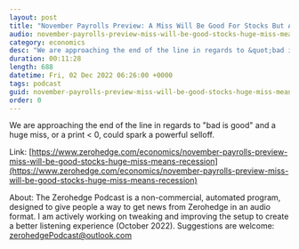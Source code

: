 ```yaml
---
layout: post
title: "November Payrolls Preview: A Miss Will Be Good For Stocks But A Huge Miss Means Recession"
audio: november-payrolls-preview-miss-will-be-good-stocks-huge-miss-means-recession-0
category: economics
desc: "We are approaching the end of the line in regards to &quot;bad is good&quot; and a huge miss, or a print &lt; 0, could spark a powerful selloff."
duration: 00:11:28
length: 688
datetime: Fri, 02 Dec 2022 06:26:00 +0000
tags: podcast
guid: november-payrolls-preview-miss-will-be-good-stocks-huge-miss-means-recession-0
order: 0
---
```

We are approaching the end of the line in regards to &quot;bad is good&quot; and a huge miss, or a print &lt; 0, could spark a powerful selloff.

Link: [https://www.zerohedge.com/economics/november-payrolls-preview-miss-will-be-good-stocks-huge-miss-means-recession](https://www.zerohedge.com/economics/november-payrolls-preview-miss-will-be-good-stocks-huge-miss-means-recession)

About: The Zerohedge Podcast is a non-commercial, automated program, designed to give people a way to get news from Zerohedge in an audio format.  I am actively working on tweaking and improving the setup to create a better listening experience (October 2022).  Suggestions are welcome: [zerohedgePodcast@outlook.com](mailto:zerohedgePodcast@outlook.com)